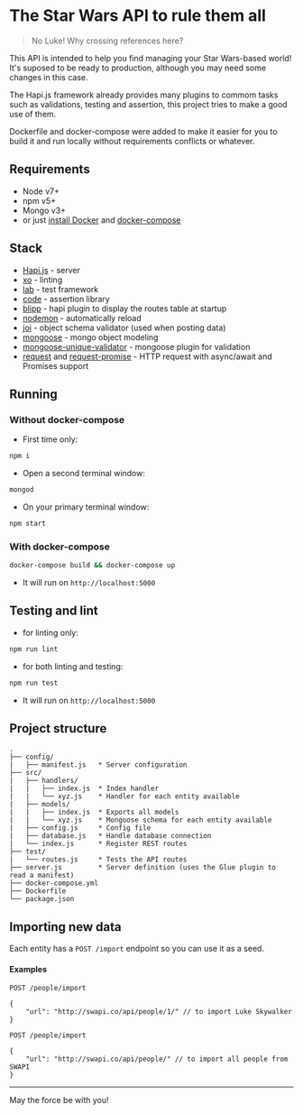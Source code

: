 # The Star Wars API to rule them all 
> No Luke! Why crossing references here?

This API is intended to help you find managing your Star Wars-based world!
It's suposed to be ready to production, although you may need some changes in this case.

The Hapi.js framework already provides many plugins to commom tasks such as validations, testing and assertion, this project tries to make a good use of them.

Dockerfile and docker-compose were added to make it easier for you to build it and run locally without requirements conflicts or whatever.

## Requirements

- Node v7+
- npm v5+
- Mongo v3+
- or just [install Docker](https://docs.docker.com/engine/installation/) and [docker-compose](https://docs.docker.com/compose/install/)

## Stack
- [Hapi.js](https://hapijs.com/) - server
- [xo](https://github.com/sindresorhus/xo) - linting
- [lab](https://github.com/hapijs/lab) - test framework 
- [code](https://github.com/hapijs/code) - assertion library
- [blipp](https://github.com/danielb2/blipp) - hapi plugin to display the routes table at startup
- [nodemon](https://nodemon.io/) - automatically reload
- [joi](https://github.com/hapijs/joi) - object schema validator (used when posting data)
- [mongoose](http://mongoosejs.com/) - mongo object modeling
- [mongoose-unique-validator](https://www.npmjs.com/package/mongoose-unique-validator) - mongoose plugin for validation
- [request](https://github.com/request/request) and [request-promise](https://github.com/request/request-promise) - HTTP request with async/await and Promises support

## Running

### Without docker-compose

- First time only: 
```sh
npm i
```

- Open a second terminal window: 
```sh
mongod
``` 

- On your primary terminal window:
```sh
npm start
```

### With docker-compose

```sh
docker-compose build && docker-compose up
```

- It will run on `http://localhost:5000`

## Testing and lint

- for linting only:
```sh
npm run lint
```

- for both linting and testing:
```sh
npm run test
```

- It will run on `http://localhost:5000`

## Project structure
```
.
├── config/
|   ├── manifest.js   * Server configuration
├── src/
|   ├── handlers/
|   |   ├── index.js  * Index handler
|   |   └── xyz.js    * Handler for each entity available
|   ├── models/
|   |   ├── index.js  * Exports all models
|   |   └── xyz.js    * Mongoose schema for each entity available
|   ├── config.js     * Config file
|   ├── database.js   * Handle database connection
|   └── index.js      * Register REST routes
├── test/
|   └── routes.js     * Tests the API routes
├── server.js         * Server definition (uses the Glue plugin to read a manifest)
├── docker-compose.yml
├── Dockerfile
└── package.json
```

## Importing new data

Each entity has a `POST /import` endpoint so you can use it as a seed.

#### Examples 

```
POST /people/import

{
    "url": "http://swapi.co/api/people/1/" // to import Luke Skywalker
}
```

```
POST /people/import

{
    "url": "http://swapi.co/api/people/" // to import all people from SWAPI
}
```

-------- 

May the force be with you!
